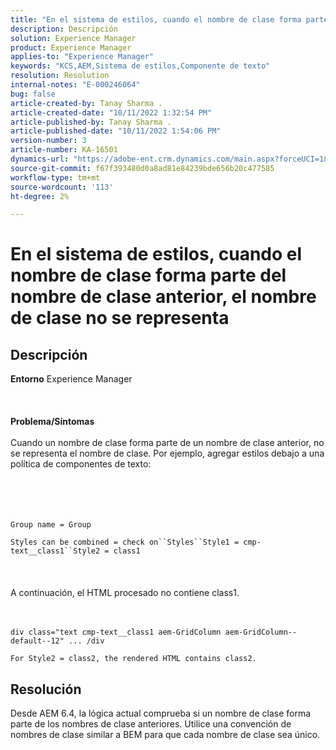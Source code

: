 ```yaml
---
title: "En el sistema de estilos, cuando el nombre de clase forma parte del nombre de clase anterior, el nombre de clase no se representa"
description: Descripción
solution: Experience Manager
product: Experience Manager
applies-to: "Experience Manager"
keywords: "KCS,AEM,Sistema de estilos,Componente de texto"
resolution: Resolution
internal-notes: "E-000246064"
bug: false
article-created-by: Tanay Sharma .
article-created-date: "10/11/2022 1:32:54 PM"
article-published-by: Tanay Sharma .
article-published-date: "10/11/2022 1:54:06 PM"
version-number: 3
article-number: KA-16501
dynamics-url: "https://adobe-ent.crm.dynamics.com/main.aspx?forceUCI=1&pagetype=entityrecord&etn=knowledgearticle&id=0bb4ac33-6949-ed11-bba2-0022480868ff"
source-git-commit: f67f393480d0a8ad81e84239bde656b20c477585
workflow-type: tm+mt
source-wordcount: '113'
ht-degree: 2%

---
```


# En el sistema de estilos, cuando el nombre de clase forma parte del nombre de clase anterior, el nombre de clase no se representa

## Descripción

<b>Entorno</b>
Experience Manager
<br><br> <br><br><b>Problema/Síntomas</b><br><br>Cuando un nombre de clase forma parte de un nombre de clase anterior, no se representa el nombre de clase. Por ejemplo, agregar estilos debajo a una política de componentes de texto:<br><br> <br><br><br>

```
Group name = Group
```

`Styles can be combined = check on``Styles``Style1 = cmp-text__class1``Style2 = class1`<br><br> <br><br>A continuación, el HTML procesado no contiene class1.<br><br><br>

```
div class="text cmp-text__class1 aem-GridColumn aem-GridColumn--default--12" ... /div
```

`For Style2 = class2, the rendered HTML contains class2.`

## Resolución


Desde AEM 6.4, la lógica actual comprueba si un nombre de clase forma parte de los nombres de clase anteriores. Utilice una convención de nombres de clase similar a BEM para que cada nombre de clase sea único.
